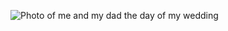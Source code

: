 ![Photo of me and my dad the day of my wedding](/assets/foto-matri-con-papá.jpg "This is me and my father")
